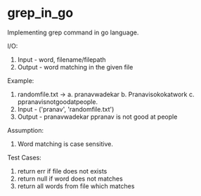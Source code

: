 # grep_in_go
Implementing grep command in go language.

I/O:
1. Input - word, filename/filepath
2. Output - word matching in the given file

Example:
1. randomfile.txt -> a. pranavwadekar
                     b. Pranavisokokatwork
                     c. ppranavisnotgoodatpeople.
2. Input - ('pranav', 'randomfile.txt')
3. Output - pranavwadekar
            ppranav is not good at people

Assumption: 
1. Word matching is case sensitive.

Test Cases:
1. return err if file does not exists
2. return null if word does not matches
3. return all words from file which matches